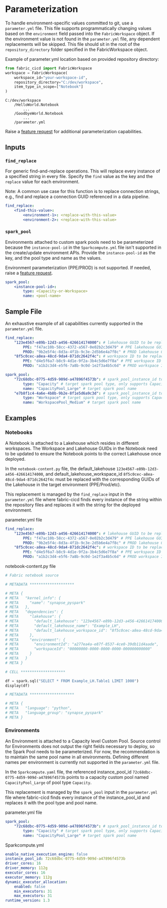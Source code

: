 # Parameterization

To handle environment-specific values committed to git, use a `parameter.yml` file. This file supports programmatically changing values based on the `environment` field passed into the `FabricWorkspace` object. If the environment value is not found in the `parameter.yml` file, any dependent replacements will be skipped. This file should sit in the root of the `repository_directory` folder specified in the FabricWorkspace object.

Example of parameter.yml location based on provided repository directory:

```python
from fabric_cicd import FabricWorkspace
workspace = FabricWorkspace(
    workspace_id="your-workspace-id",
    repository_directory="C:/dev/workspace",
    item_type_in_scope=["Notebook"]
)
```

```
C:/dev/workspace
    /HelloWorld.Notebook
        ...
    /GoodbyeWorld.Notebook
        ...
    /parameter.yml
```

Raise a [feature request](https://github.com/microsoft/fabric-cicd/issues/new?template=2-feature.yml) for additional parameterization capabilities.

## Inputs

### `find_replace`

For generic find-and-replace operations. This will replace every instance of a specified string in every file. Specify the `find` value as the key and the `replace` value for each environment.

Note: A common use case for this function is to replace connection strings, e.g., find and replace a connection GUID referenced in a data pipeline.

```yaml
find_replace:
    <find-this-value>:
        <environment-1>: <replace-with-this-value>
        <environment-2>: <replace-with-this-value>
```

### `spark_pool`

Environments attached to custom spark pools need to be parameterized because the `instance-pool-id` in the `Sparkcompute.yml` file isn't supported in the create/update environment APIs. Provide the `instance-pool-id` as the key, and the pool type and name as the values.

Environment parameterization (PPE/PROD) is not supported. If needed, raise a [feature request](https://github.com/microsoft/fabric-cicd/issues/new?template=2-feature.yml).

```yaml
spark_pool:
    <instance-pool-id>:
        type: <Capacity-or-Workspace>
        name: <pool-name>
```

## Sample File

An exhaustive example of all capabilities currently supported in the `parameter.yml` file.

```yaml
find_replace:
    "123e4567-e89b-12d3-a456-426614174000": # lakehouse GUID to be replaced
        PPE: "f47ac10b-58cc-4372-a567-0e02b2c3d479" # PPE lakehouse GUID
        PROD: "9b2e5f4c-8d3a-4f1b-9c3e-2d5b6e4a7f8c" # PROD lakehouse GUID
    "8f5c0cec-a8ea-48cd-9da4-871dc2642f4c": # workspace ID to be replaced
        PPE: "d4e5f6a7-b8c9-4d1e-9f2a-3b4c5d6e7f8a" # PPE workspace ID
        PROD: "a1b2c3d4-e5f6-7a8b-9c0d-1e2f3a4b5c6d" # PROD workspace ID

spark_pool:
    "72c68dbc-0775-4d59-909d-a47896f4573b": # spark_pool_instance_id to be replaced
        type: "Capacity" # target spark pool type, only supports Capacity or Workspace
        name: "CapacityPool_Large" # target spark pool name
    "e7b8f1c4-4a6e-4b8b-9b2e-8f1e5d6a9c3d": # spark_pool_instance_id to be replaced
        type: "Workspace" # target spark pool type, only supports Capacity or Workspace
        name: "WorkspacePool_Medium" # target spark pool name
```

## Examples

### Notebooks

A Notebook is attached to a Lakehouse which resides in different workspaces. The Workspace and Lakehouse GUIDs in the Notebook need to be updated to ensure the Notebook points to the correct Lakehouse once deployed.

In the `notebook-content.py` file, the default_lakehouse `123e4567-e89b-12d3-a456-426614174000`, and default_lakehouse_workspace_id `8f5c0cec-a8ea-48cd-9da4-871dc2642f4c` must be replaced with the corresponding GUIDs of the Lakehouse in the target environment (PPE/Prod/etc).

This replacement is managed by the `find_replace` input in the `parameter.yml` file where fabric-cicd finds every instance of the string within the repository files and replaces it with the string for the deployed environment.

<span class="md-h4-nonanchor">parameter.yml file</span>

```yaml
find_replace:
    "123e4567-e89b-12d3-a456-426614174000": # lakehouse GUID to be replaced
        PPE: "f47ac10b-58cc-4372-a567-0e02b2c3d479" # PPE lakehouse GUID
        PROD: "9b2e5f4c-8d3a-4f1b-9c3e-2d5b6e4a7f8c" # PROD lakehouse GUID
    "8f5c0cec-a8ea-48cd-9da4-871dc2642f4c": # workspace ID to be replaced
        PPE: "d4e5f6a7-b8c9-4d1e-9f2a-3b4c5d6e7f8a" # PPE workspace ID
        PROD: "a1b2c3d4-e5f6-7a8b-9c0d-1e2f3a4b5c6d" # PROD workspace ID
```

<span class="md-h4-nonanchor">notebook-content.py file</span>

```python
# Fabric notebook source

# METADATA ********************

# META {
# META   "kernel_info": {
# META     "name": "synapse_pyspark"
# META   },
# META   "dependencies": {
# META     "lakehouse": {
# META       "default_lakehouse": "123e4567-e89b-12d3-a456-426614174000",
# META       "default_lakehouse_name": "Example_LH",
# META       "default_lakehouse_workspace_id": "8f5c0cec-a8ea-48cd-9da4-871dc2642f4c"
# META     },
# META     "environment": {
# META       "environmentId": "a277ea4a-e87f-8537-4ce0-39db11d4aade",
# META       "workspaceId": "00000000-0000-0000-0000-000000000000"
# META     }
# META   }
# META }

# CELL ********************

df = spark.sql("SELECT * FROM Example_LH.Table1 LIMIT 1000")
display(df)

# METADATA ********************

# META {
# META   "language": "python",
# META   "language_group": "synapse_pyspark"
# META }
```

### Environments

An Environment is attached to a Capacity level Custom Pool. Source control for Environments does not output the right fields necessary to deploy, so the Spark Pool needs to be parameterized. For now, the recommendation is to maintain the same pool name in all environments. Defining different names per environment is currently not supported in the `parameter.yml` file.

In the `Sparkcompute.yaml` file, the referenced instance_pool_id `72c68dbc-0775-4d59-909d-a47896f4573b` points to a capacity custom pool named `CapacityPool_Large` of pool type `Capacity`.

This replacement is managed by the `spark_pool` input in the `parameter.yml` file where fabric-cicd finds every instance of the instance_pool_id and replaces it with the pool type and pool name.

<span class="md-h4-nonanchor">parameter.yml file</span>

```yaml
spark_pool:
    "72c68dbc-0775-4d59-909d-a47896f4573b": # spark_pool_instance_id to be replaced
        type: "Capacity" # target spark pool type, only supports Capacity or Workspace
        name: "CapacityPool_Large" # target spark pool name
```

<span class="md-h4-nonanchor">Sparkcompute.yml</span>

```yaml
enable_native_execution_engine: false
instance_pool_id: 72c68dbc-0775-4d59-909d-a47896f4573b
driver_cores: 16
driver_memory: 112g
executor_cores: 16
executor_memory: 112g
dynamic_executor_allocation:
    enabled: false
    min_executors: 31
    max_executors: 31
runtime_version: 1.3
```
